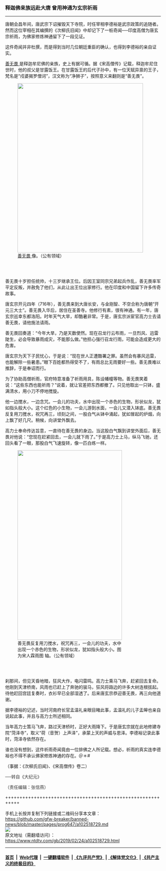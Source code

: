### 释迦佛亲族远赴大唐 曾用神通为玄宗祈雨
------------------------

<div class="post_content">
 <div class="column">
  <div class="arttop mbottom20">
   <div class="blue16 subtitle mtop10">
    唐朝会昌年间，唐武宗下诏摧毁天下寺院，时任宰相李德裕是武宗政策的追随者。然而这位宰相在其编撰的《次柳氏旧闻》中却记下了一桩奇闻──印度高僧为唐玄宗祈雨，为佛家修炼神通留下了一段见证。
   </div>
  </div>
 </div>
 <p>
  这件奇闻并非杜撰，而是得到当时几位朝廷重臣的确认，也得到李德裕的亲自证实。
 </p>
 <p>
  <a href="https://www.ntdtv.com/gb/善无畏.htm">
   善无畏
  </a>
  是释迦牟尼佛的亲族，史上有据可循。据《宋高僧传》记载，释迦牟尼住世时，他的叔父是甘露饭王。在甘露饭王的后代子孙中，有一位天赋异禀的王子，梵名是“戍婆揭罗僧诃”，汉文称为“净狮子”，按照意义来翻则是“善无畏”。
 </p>
 <figure class="wp-caption aligncenter" id="attachment_11058053" style="width: 406px;">
  <a href="http://i.epochtimes.com/assets/uploads/2019/02/5eafaafd85e4b4e9ec33bd1ca995763a.jpg">
   <img alt="" class="wp-image-11058053" height="548" src="http://i.epochtimes.com/assets/uploads/2019/02/5eafaafd85e4b4e9ec33bd1ca995763a-450x607.jpg" width="406"/>
  </a>
  <br/><figcaption class="wp-caption-text">
   <a href="https://www.ntdtv.com/gb/善无畏.htm">
    善无畏
   </a>
   像。（公有领域）
  </figcaption><br/>
 </figure><br/>
 <p>
  善无畏十岁担任统帅，十三岁继承王位。后因王室同宗兄弟起兵作乱，善无畏率军平定反叛，并赦免了他们，从此让出王位出家修行。他在印度和中国留下许多传奇故事。
 </p>
 <p>
  唐玄宗开元四年（716年），善无畏来到大唐长安，与金刚智、不空合称为唐朝“开元三大士”。善无畏入华后，居住在圣善寺。他修行有素，很有神通。有一年，唐玄宗巡幸东都洛阳。时年天气大旱，却酷暑非常。于是，唐玄宗派宦官高力士去请善无畏，请他施法请雨。
 </p>
 <p>
  善无畏回奏道：“今年大旱，乃是天数使然。现在召龙行云布雨，一旦烈风、迅雷陡生，必会导致暴雨成灾，不能那么做。”他担心强行召龙行雨，可能会造成更大的危害。
 </p>
 <p>
  唐玄宗为天下子民忧心，于是说：“现在世人正遭酷署之罪。虽然会有暴风迅雷，也能解除一些暑患。”眼下百姓都热得受不了，有雨总比无雨要好一些。善无畏难以推辞，于是奉诏而行。
 </p>
 <p>
  为了协助高僧祈雨，官府特意准备了祈雨用具，陈设幡幢等物。善无畏笑着说：“这些东西也能祈雨？”说着，就让官差把东西都撤了。只见他取出一只钵，盛满清水，用小刀不停地搅旋。
 </p>
 <p>
  他一边搅水，一边念咒。一会儿的功夫，水中出现一个赤色的生物，形状似龙，犹如指头般大小。这个红色的小生物，一会儿游到水面，一会儿又潜入钵底。善无畏反复用刀搅水，祝咒再三，顷刻之间，一股白气从钵中涌起，犹如冒起的炉烟，向上飘了好几尺。稍候，向讲堂外飘去。
 </p>
 <p>
  高力士奉命传达旨意，一直待在善无畏的身边。当这股白气飘到讲堂外面后，善无畏对他说：“您现在赶紧回去，一会儿就下雨了。”于是高力士上马，纵马飞驰，还回头看了一眼，那股白气飞速旋转，像一匹白练一样。
 </p>
 <figure class="wp-caption aligncenter" id="attachment_10213659" style="width: 338px;">
  <a href="http://i.epochtimes.com/assets/uploads/2018/03/1803130459202357.jpg">
   <img alt="" class=" wp-image-10213659" height="614" src="http://i.epochtimes.com/assets/uploads/2018/03/1803130459202357.jpg" width="338"/>
  </a>
  <br/><figcaption class="wp-caption-text">
   善无畏反复用刀搅水，祝咒再三，一会儿的功夫，水中出现一个赤色的生物，形状似龙，犹如指头般大小。图为宋人霖雨图 轴。（公有领域）
  </figcaption><br/>
 </figure><br/>
 <p>
  刹那间，但见天昏地暗，狂风大作，电闪雷鸣。高力士乘马飞奔，赶紧回去复命。他刚到天津桥南，风雨也已赶上了奔驰的骏马，狂风将路边的许多大树连根拔起。待他赶回宫廷复奏时，衣衫早已全部湿透了。后来唐玄宗恭迎善无畏，再三向他道谢。
 </p>
 <p>
  据李德裕的记述，当时河南府长官孟温礼亲眼目睹此事，孟温礼的儿子孟皞也亲自说起此事，并且与高力士所述相同。
 </p>
 <p>
  当年高力士策马飞奔，路过天津桥时，正好大雨降下。于是唐玄宗就在此地修建寺院“菏泽寺”，取义“荷（音贺）上声泽”，承蒙上天的声威与恩泽。李德裕记录此事时，菏泽寺依然存在。
 </p>
 <p>
  谁也没有想到，这件祈雨奇闻竟由一位排佛之人所记载。想必，祈雨的真实连李德裕也不得不承认佛家修炼神通的存在。＠＊#
 </p>
 <p>
  （事据：《次柳氏旧闻》、《宋高僧传》卷二）
 </p>
 <p>
  <span style="color: #343434; font-family: helvetica neue, helvetica, arial, sans-serif;">
   ──转自《大纪元》
  </span>
 </p>
 <p>
  <span style="color: #343434; font-family: helvetica neue, helvetica, arial, sans-serif;">
   （责任编辑：张信燕）
  </span>
 </p>
 <div class="single_ad">
 </div>
</div>

+++++++++++++++++++++++++++++++++++++++++++++++++++++++++++<br/><br/>
手机上长按并复制下列链接或二维码分享本文章：<br/>
https://github.com/gfw-breaker/banned-news/blob/master/pages/prog647/a102518729.md <br/>
<a href='https://github.com/gfw-breaker/banned-news/blob/master/pages/prog647/a102518729.md'><img src='https://github.com/gfw-breaker/banned-news/blob/master/pages/prog647/a102518729.md.png'/></a> <br/>
原文地址（需翻墙访问）：https://www.ntdtv.com/gb/2019/02/24/a102518729.html


------------------------
#### [首页](https://github.com/gfw-breaker/banned-news/blob/master/README.md) &nbsp;|&nbsp; [Web代理](https://github.com/labour-camp/helloworld) &nbsp;|&nbsp; [一键翻墙软件](https://github.com/gfw-breaker/nogfw/blob/master/README.md) &nbsp;| [《九评共产党》](https://github.com/gfw-breaker/9ping.md/blob/master/README.md#九评之一评共产党是什么) | [《解体党文化》](https://github.com/gfw-breaker/jtdwh.md/blob/master/README.md) | [《共产主义的终极目的》](https://github.com/gfw-breaker/gczydzjmd.md/blob/master/README.md)

